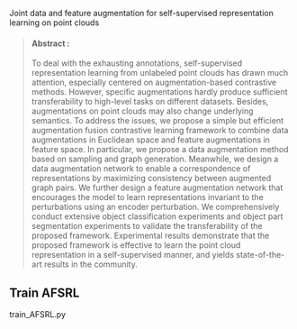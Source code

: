 Joint data and feature augmentation for self-supervised representation learning on point clouds

> #### Abstract :
> To deal with the exhausting annotations, self-supervised representation learning from unlabeled point clouds has drawn much attention, especially centered on augmentation-based contrastive methods. However, specific augmentations hardly produce sufficient transferability to high-level tasks on different datasets. Besides, augmentations on point clouds may also change underlying semantics. To address the issues, we propose a simple but efficient augmentation fusion contrastive learning framework to combine data augmentations in Euclidean space and feature augmentations in feature space. In particular, we propose a data augmentation method based on sampling and graph generation. Meanwhile, we design a data augmentation network to enable a correspondence of representations by maximizing consistency between augmented graph pairs.
We further design a feature augmentation network that encourages the model to learn representations invariant to the perturbations using an encoder perturbation. We comprehensively conduct extensive object classification experiments and object part segmentation experiments to validate the transferability of the proposed framework. Experimental results demonstrate that the proposed framework is effective to learn the point cloud representation in a self-supervised manner, and yields state-of-the-art results in the community.



## Train AFSRL

train_AFSRL.py




